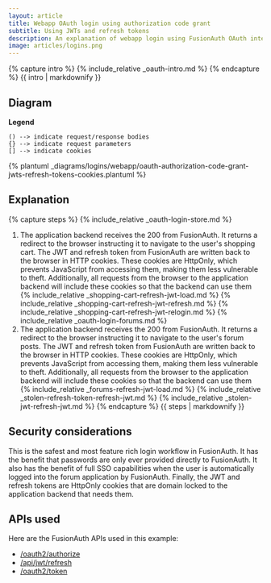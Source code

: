 ```yaml
---
layout: article
title: Webapp OAuth login using authorization code grant 
subtitle: Using JWTs and refresh tokens 
description: An explanation of webapp login using FusionAuth OAuth interface with the authorization code grant and uses JWTs and refresh tokens in cookies
image: articles/logins.png
---
```


{% capture intro %}
{% include_relative _oauth-intro.md %}
{% endcapture %}
{{ intro | markdownify }}

## Diagram

**Legend**

```text
() --> indicate request/response bodies
{} --> indicate request parameters
[] --> indicate cookies
```

{% plantuml _diagrams/logins/webapp/oauth-authorization-code-grant-jwts-refresh-tokens-cookies.plantuml %}

## Explanation

{% capture steps %}
{% include_relative _oauth-login-store.md %}
1. The application backend receives the 200 from FusionAuth. It returns a redirect to the browser instructing it to navigate to the user's shopping cart. The JWT and refresh token from FusionAuth are written back to the browser in HTTP cookies. These cookies are HttpOnly, which prevents JavaScript from accessing them, making them less vulnerable to theft. Additionally, all requests from the browser to the application backend will include these cookies so that the backend can use them 
{% include_relative _shopping-cart-refresh-jwt-load.md %}
{% include_relative _shopping-cart-refresh-jwt-refresh.md %}
{% include_relative _shopping-cart-refresh-jwt-relogin.md %}
{% include_relative _oauth-login-forums.md %}
1. The application backend receives the 200 from FusionAuth. It returns a redirect to the browser instructing it to navigate to the user's forum posts. The JWT and refresh token from FusionAuth are written back to the browser in HTTP cookies. These cookies are HttpOnly, which prevents JavaScript from accessing them, making them less vulnerable to theft. Additionally, all requests from the browser to the application backend will include these cookies so that the backend can use them 
{% include_relative _forums-refresh-jwt-load.md %}
{% include_relative _stolen-refresh-token-refresh-jwt.md %}
{% include_relative _stolen-jwt-refresh-jwt.md %}
{% endcapture %}
{{ steps | markdownify }}

## Security considerations

This is the safest and most feature rich login workflow in FusionAuth. It has the benefit that passwords are only ever provided directly to FusionAuth. It also has the benefit of full SSO capabilities when the user is automatically logged into the forum application by FusionAuth. Finally, the JWT and refresh tokens are HttpOnly cookies that are domain locked to the application backend that needs them.  

## APIs used

Here are the FusionAuth APIs used in this example:

* [/oauth2/authorize](/docs/v1/tech/oauth/endpoints#authorize)
* [/api/jwt/refresh](/docs/v1/tech/apis/jwt#refresh-a-jwt)
* [/oauth2/token](/docs/v1/tech/oauth/endpoints#refresh-token-grant-request)